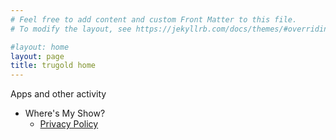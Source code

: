 ```yaml
---
# Feel free to add content and custom Front Matter to this file.
# To modify the layout, see https://jekyllrb.com/docs/themes/#overriding-theme-defaults

#layout: home
layout: page
title: trugold home
---
```


Apps and other activity

- Where's My Show?
  - [Privacy Policy](wms_privacy.md)

